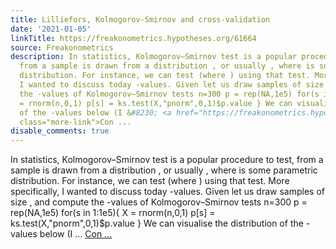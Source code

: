 ```yaml
---
title: Lilliefors, Kolmogorov-Smirnov and cross-validation
date: '2021-01-05'
linkTitle: https://freakonometrics.hypotheses.org/61664
source: Freakonometrics
description: In statistics, Kolmogorov–Smirnov test is a popular procedure to test,
  from a sample is drawn from a distribution , or usually , where is some parametric
  distribution. For instance, we can test (where ) using that test. More specifically,
  I wanted to discuss today -values. Given let us draw samples of size , and compute
  the -values of Kolmogorov–Smirnov tests n=300 p = rep(NA,1e5) for(s in 1:1e5){ X
  = rnorm(n,0,1) p[s] = ks.test(X,"pnorm",0,1)$p.value } We can visualise the distribution
  of the -values below (I &#8230; <a href="https://freakonometrics.hypotheses.org/61664"
  class="more-link">Con ...
disable_comments: true
---
```

In statistics, Kolmogorov–Smirnov test is a popular procedure to test, from a sample is drawn from a distribution , or usually , where is some parametric distribution. For instance, we can test (where ) using that test. More specifically, I wanted to discuss today -values. Given let us draw samples of size , and compute the -values of Kolmogorov–Smirnov tests n=300 p = rep(NA,1e5) for(s in 1:1e5){ X = rnorm(n,0,1) p[s] = ks.test(X,"pnorm",0,1)$p.value } We can visualise the distribution of the -values below (I &#8230; <a href="https://freakonometrics.hypotheses.org/61664" class="more-link">Con ...